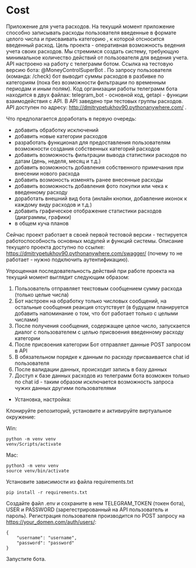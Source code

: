 # Cost
Приложение для учета расходов.
На текущий момент приложение способно записывать расходы пользователя введенные в формате целого числа и присваивать категорию , к которой отсносится введенный расход. Цель проекта - оперативная возможность ведения учета своих расходов. Мы стремимся создать систему, требующую минимальное количество действий от пользователя для ведения учета. API настроено на работу с телеграмм ботом. Ссылка на тестовую версию бота: @MoneyControlSuperBot . По запросу пользователя (команда: /check) бот выводит суммы расходов в разбивке по категориям (пока без возможности фильтрации по временным периодам и иным полям). Код организации работы телеграмм бота находится в двух файлах: telegram_bot - основной код, getapi - функции взаимодействия с API. В API заведено три тестовых группы расходов. API доступен по адресу: http://dmitrypetukhov90.pythonanywhere.com/ .

Что предполагается доработать в первую очередь:
* добавить обработку исключений
* добавить новые категории расходов
* разработать функционал для предоставления пользователям возможности создания собственных категорий расходов
* добавить возможность фильтрации вывода статистики расходов по датам (день, неделя, месяц и т.д.)
* добавить возможность добавления собственного примечания при внесении нового расхода
* добавить возмоность изменять ранее внесенные расходы
* добавить возможность добавления фото покупки или чека к введенному расходу
* доработать внешний вид бота (инлайн кнопки, добавление иконок к каждому виду расходов и т.д.)
* добавить графическое отображение статистики расходов (диаграммы, графики)
* в общем куча планов

Сейчас проект работает в своей первой тестовой версии - тестируется работоспособность основных модулей и функций системы. 
Описание текущего проекта доступно по ссылке: https://dmitrypetukhov90.pythonanywhere.com/swagger/  (почему то не работает - нужно подключить аутентификацию).

Упрощенная последовательность действий при работе проекта на текущий момент выглядит следующим образом:
1) Пользователь отправляет текстовым сообщением сумму расхода (только целые числа)
2) Бот настроен на обработку только числовых сообщений, на остальные сообщения реакция отсутствует (в будущем планируется добавить напоминание о том, что бот работает только с целыми числами)
3) После получения сообщения, содержащее целое число, запускается диалог с пользователем с целью присвоения введенному расходу категории
4) После присвоения категории Бот отправляет данные POST запросом в API
5) В обязательном порядке к данным по расходу присваивается chat id пользователя
6) После валидации данных, происходит запись в базу данных
7) Доступ к базе данных расходов из телеграмм бота возможен только по chat id - таким образом исключается возможность запроса чужих данных другими пользователями

* Установка, настройка:

Клонируйте репозиторий, установите и активируйте виртуальное окружение:

Win:
```
python -m venv venv
venv/Scripts/activate
```
Mac:
```
python3 -m venv venv
source venv/bin/activate
```
Установите зависимости из файла requirements.txt
```
pip install -r requirements.txt
```
Создайте файл .env и сохраните в нем TELEGRAM_TOKEN (токен бота), USER и PASSWORD (зарегестрированный на API пользователь и пароль). Регистрация пользователя производится по POST запросу на https://your_domen.com/auth/users/:
```
{
    "username": "username",
    "password": "password"
}
```

Запустите бота.
